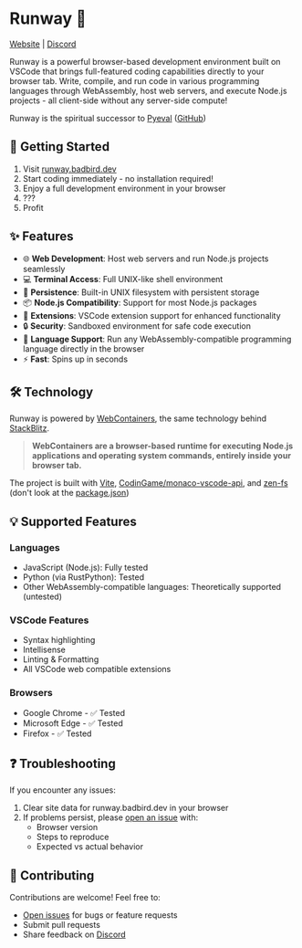 # Runway 🚀

[Website](https://runway.badbird.dev/) | [Discord](https://discord.badbird.dev/)

Runway is a powerful browser-based development environment built on VSCode that brings full-featured coding capabilities directly to your browser tab. Write, compile, and run code in various programming languages through WebAssembly, host web servers, and execute Node.js projects - all client-side without any server-side compute!

Runway is the spiritual successor to [Pyeval](https://pyeval.badbird.dev/) ([GitHub](https://github.com/Badbird5907/pyeval))

## 🚀 Getting Started

1. Visit [runway.badbird.dev](https://runway.badbird.dev/)
2. Start coding immediately - no installation required!
3. Enjoy a full development environment in your browser
4. ???
5. Profit

## ✨ Features

- 🌐 **Web Development**: Host web servers and run Node.js projects seamlessly
- 💻 **Terminal Access**: Full UNIX-like shell environment
- 💾 **Persistence**: Built-in UNIX filesystem with persistent storage
- 📦 **Node.js Compatibility**: Support for most Node.js packages
- 🔧 **Extensions**: VSCode extension support for enhanced functionality
- 🔒 **Security**: Sandboxed environment for safe code execution
- 🚀 **Language Support**: Run any WebAssembly-compatible programming language directly in the browser
- ⚡ **Fast**: Spins up in seconds

## 🛠️ Technology

Runway is powered by [WebContainers](https://webcontainers.io/), the same technology behind [StackBlitz](https://stackblitz.com/).
> **WebContainers are a browser-based runtime for executing Node.js applications and operating system commands, entirely inside your browser tab.**

The project is built with [Vite](https://vite.dev/), [CodinGame/monaco-vscode-api](https://github.com/CodinGame/monaco-vscode-api), and [zen-fs](https://github.com/zen-fs/core) (don't look at the [package.json](https://github.com/Badbird5907/runway/blob/master/package.json))

## 💡 Supported Features

### Languages
- JavaScript (Node.js): Fully tested
- Python (via RustPython): Tested
- Other WebAssembly-compatible languages: Theoretically supported (untested)

### VSCode Features
- Syntax highlighting
- Intellisense
- Linting & Formatting
- All VSCode web compatible extensions

### Browsers
- Google Chrome - ✅ Tested
- Microsoft Edge - ✅ Tested
- Firefox - ✅ Tested

## ❓ Troubleshooting

If you encounter any issues:

1. Clear site data for runway.badbird.dev in your browser
2. If problems persist, please [open an issue](https://github.com/Badbird5907/runway/issues) with:
   - Browser version
   - Steps to reproduce
   - Expected vs actual behavior

## 🤝 Contributing

Contributions are welcome! Feel free to:
- [Open issues](https://github.com/Badbird5907/runway/issues) for bugs or feature requests
- Submit pull requests
- Share feedback on [Discord](https://discord.badbird.dev/)
